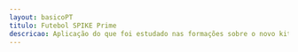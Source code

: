 ```yaml
---
layout: basicoPT
titulo: Futebol SPIKE Prime
descricao: Aplicação do que foi estudado nas formações sobre o novo kit Lego Spike Prime. Fiz a construção onde o Jogador azul e o Jogador vermelho disputam uma partida de pênaltis e ganha aquele que fizer 3 gols!! Ao chegar na pontuação é tocado um som e a peça com a cor do vencedor é indicada.
---
```

